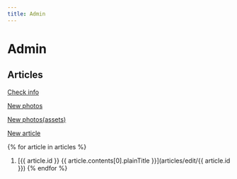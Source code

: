 ```yaml
---
title: Admin
---
```

Admin
==
Articles
--
[Check info](checkInfo)

[New photos](photos/)

[New photos(assets)](photos/assets)

[New article](articles/edit/0)

{% for article in articles %}
  1. [{{ article.id }} {{ article.contents[0].plainTitle }}](articles/edit/{{ article.id }})
{% endfor %}
